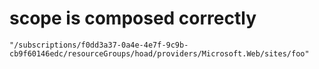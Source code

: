 # scope is composed correctly

    "/subscriptions/f0dd3a37-0a4e-4e7f-9c9b-cb9f60146edc/resourceGroups/hoad/providers/Microsoft.Web/sites/foo"

